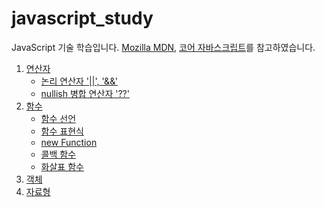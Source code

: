 # javascript_study
JavaScript 기술 학습입니다.
[Mozilla MDN](https://developer.mozilla.org/en-US/docs/Web/JavaScript), [코어 자바스크립트](https://ko.javascript.info/about)를 참고하였습니다.



1. [연산자](./연산자/operator.md)
	* [논리 연산자 '||', '&&'](./연산자/and_or.md)
	* [nullish 병합 연산자 '??'](./연산자/nullish.md)
2. [함수](./함수/function.md)
	* [함수 선언](./함수/declaration.md)
	* [함수 표현식](./함수/expression.md)
 	* [new Function](./함수/newFunction.md)
	* [콜백 함수](./함수/callback.md)
	* [화살표 함수](./함수/arrow.md)
3. [객체](./객체/object.md)
4. [자료형](./자료형/type.md)
